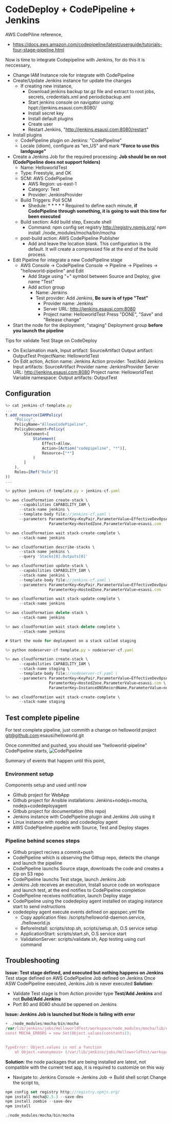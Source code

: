 # CodeDeploy + CodePipeline + Jenkins

AWS CodePiline reference,
- https://docs.aws.amazon.com/codepipeline/latest/userguide/tutorials-four-stage-pipeline.html

Now is time to integrate Codepipeline with Jenkins, for do this it is neccessary,
- Change IAM Instance role for integrate with CodePipeline
- Create/Update Jenkins instance for update the changes
  - If creating new instance, 
    - Download jenkins backup tar.gz file and extract to root jobs, secrets, credentials.xml and periodicbackup.xml 
    - Start jenkins console on navigator using: hppt://jenkins.esausi.com:8080/
    - Install secret key
    - Install default plugins
    - Create user
    - Restart Jenkins, "http://jenkins.esausi.com:8080/restart"
- Install plugins
  - CodePipeline plugin on Jenkins: "CodePipeline"
  - Locale (idiom), configure as "en_US" and mark **"Force to use this landguage"**
- Create a Jenkins Job for the required processing: **Job should be on root (CodePipeline does not support folders)**
  - Name: HelloworldTest
  - Type: Freestyle, and OK
  - SCM: AWS CodePipeline
    - AWS Region: us-east-1
    - Category: Test
    - Provider: JenkinsProvider
  - Build Triggers: Poll SCM
    - Shedule: * * * * *
      Required to define each minute, **if CodePipeline through something, it is going to wait this time for been executed**
  - Build section: Add build step, Execute shell
    - Command: npm config set registry http://registry.npmjs.org/
               npm install 
               ./node_modules/mocha/bin/mocha
  - post-build action: AWS CodePipeline Publisher
    - Add and leave the location blank. This configuration is the default. It will create a compressed file at the end of the build process.
- Edit Pipeline for integrate a new CodePipeline stage
  - AWS Console -> CodePipeline Console -> Pipeline -> Pipelines -> "helloworld-pipeline" and Edit
    - Add Stage using "+" symbol between Source and Deploy, give name "Test"
    - Add action group 
      - Name: Jenkins
      - Test provider: Add Jenkins, **Be sure is of type "Test"**
        - Provider name: Jenkins
        - Server URL: http://jenkins.esausi.com:8080
        - Project name: HelloworldTest
        Press "DONE", "Save" and "Release change"
- Start the node for the deployment, "staging" Deployment group **before you launch the pipeline**

Tips for validate Test Stage on CodeDeploy
- On Exclamation mark,
  Input artifact: SourceArtifact
  Output artifact: OutputTest
  ProjectName: HelloworldTest
- On Edit action,
  Action name: Jenkins
  Action provider: Test/Add Jenkins
  Input artifacts: SourceArtifact
  Provider name: JenkinsProvider
  Server URL: http://jenkins.esausi.com:8080
  Project name: HelloworldTest
  Variable namespace: 
  Output artifacts: OutputTest


## Configuration

```js
%> cat jenkins-cf-template.py
...
t.add_resource(IAMPolicy(
    "Policy",
    PolicyName="AllowsCodePipeline",
    PolicyDocument=Policy(
        Statement=[
            Statement(
                Effect=Allow,
                Action=[Action("codepipeline", "*")],
                Resource=["*"]
            )
        ]
    ),
    Roles=[Ref("Role")]
))
...

%> python jenkins-cf-template.py > jenkins-cf.yaml

%> aws cloudformation create-stack \
      --capabilities CAPABILITY_IAM \
      --stack-name jenkins \
      --template-body file://jenkins-cf.yaml \
      --parameters ParameterKey=KeyPair,ParameterValue=EffectiveDevOpsAWS \
                   ParameterKey=HostedZone,ParameterValue=esausi.com

%> aws cloudformation wait stack-create-complete \
      --stack-name jenkins

%> aws cloudformation describe-stacks \
      --stack-name jenkins \
      --query 'Stacks[0].Outputs[0]'

%> aws cloudformation update-stack \
      --capabilities CAPABILITY_IAM \
      --stack-name jenkins \
      --template-body file://jenkins-cf.yaml \
      --parameters ParameterKey=KeyPair,ParameterValue=EffectiveDevOpsAWS \
                   ParameterKey=HostedZone,ParameterValue=esausi.com

%> aws cloudformation wait stack-update-complete \
      --stack-name jenkins    

%> aws cloudformation delete-stack \
      --stack-name jenkins 

%> aws cloudformation wait stack-delete-complete \
      --stack-name jenkins  

# Start the node for deployment on a stack called staging

%> python nodeserver-cf-template.py > nodeserver-cf.yaml

%> aws cloudformation create-stack \
      --capabilities CAPABILITY_IAM \
      --stack-name staging \
      --template-body file://nodeserver-cf.yaml \
      --parameters ParameterKey=KeyPair,ParameterValue=EffectiveDevOpsAWS \
                   ParameterKey=HostedZone,ParameterValue=esausi.com \
                   ParameterKey=InstanceDNSRecordName,ParameterValue=nodeserver

%> aws cloudformation wait stack-create-complete \
      --stack-name staging
```

## Test complete pipeline
For test complete pipeline, just commith a change on helloworld project
git@github.com:esausi/helloworld.git

Once committed and pushed, you should see "helloworld-pipeline" CodePipeline starts, 
![CodePipeline](./imgs/codepipeline01.png)

Summary of events that happen until this point,

### Environment setup
Components setup and used until now
- Github project for WebApp
- Github project for Ansible installations: Jenkins+nodejs+mocha, nodejs+codedeployagent
- Gitbub project for documentation (this repo)
- Jenkins instance with CodePipeline plugin and Jenkins Job using it
- Linux instance with nodejs and codedeploy agent
- AWS CodePipeline pipeline with Source, Test and Deploy stages

### Pipeline behind scenes steps
- Github project recives a commit+push
- CodePipeline which is observing the Githup repo, detects the change and launch the pipeline
- CodePipeline launchs Source stage, downloads the code and creates a zip on S3 repo
- CodePipeline launchs Test stage, launch Jenkins Job
- Jenkins Job receives an execution, Install source code on workspace and launch test, at the end notifies to CodePipeline completion
- CodePipeline receives notification, launch Deploy stage
- CodePipeline using the codedeploy agent installed on staging instance start to send instructions
- codedeploy agent execute events defined on appspec.yml file
  - Copy application files: /scripts/helloworld-daemon.service, ./helloworld.js
  - BeforeInstall: scripts/stop.sh, scripts/setup.sh, O.S service setup
  - ApplicationStart: scripts/start.sh, O.S service start
  - ValidationServer: scripts/validate.sh, App testing using curl command


## Troubleshooting

**Issue: Test stage defined, and executed but nothing happens on Jenkins**
Test stage defined on AWS CodePipeline
Job defined on Jenkins
Once ASW CodePipeline executed, Jenkins Job is never executed
**Solution**: 
- Validate Test stage is from Action provider type **Test/Add Jenkins** and not **Build/Add Jenkins**
- Port 80 and 8080 should be oppened on Jenkins 

**Issue: Jenkins Job is launched but Node is failing with error** 

```js
+ ./node_modules/mocha/bin/mocha
/var/lib/jenkins/jobs/HelloworldTest/workspace/node_modules/mocha/lib/errors.js:180
const MOCHA_ERRORS = new Set(Object.values(constants));
                                    ^

TypeError: Object.values is not a function
    at Object.<anonymous> (/var/lib/jenkins/jobs/HelloworldTest/workspace/node_modules/mocha/lib/errors.js:180:37)
```

**Solution**: 
the node packages that are being installed are latest, not compatible with the current test app, it is required to customize on this way
- Navigate to: Jenkins Console -> Jenkins Job -> Build shell script
  Change the script to,

```js
npm config set registry http://registry.npmjs.org/
npm install mocha@2.5.3 --save-dev
npm install zombie --save-dev
npm install 

./node_modules/mocha/bin/mocha
```

